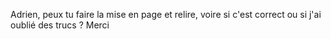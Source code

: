 Adrien, peux tu faire la mise en page et relire, voire si c'est correct ou si j'ai oublié des trucs ?
Merci
